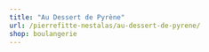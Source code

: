 ```yaml
---
title: "Au Dessert de Pyrène"
url: /pierrefitte-nestalas/au-dessert-de-pyrene/
shop: boulangerie
---
```

